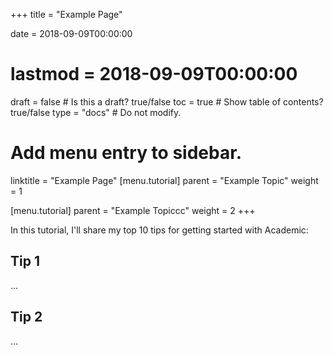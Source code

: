 +++
title = "Example Page"

date = 2018-09-09T00:00:00
# lastmod = 2018-09-09T00:00:00

draft = false  # Is this a draft? true/false
toc = true  # Show table of contents? true/false
type = "docs"  # Do not modify.

# Add menu entry to sidebar.
linktitle = "Example Page"
[menu.tutorial]
  parent = "Example Topic"
  weight = 1

[menu.tutorial]
  parent = "Example Topiccc"
  weight = 2
+++

In this tutorial, I'll share my top 10 tips for getting started with Academic:

## Tip 1

...

## Tip 2

...
